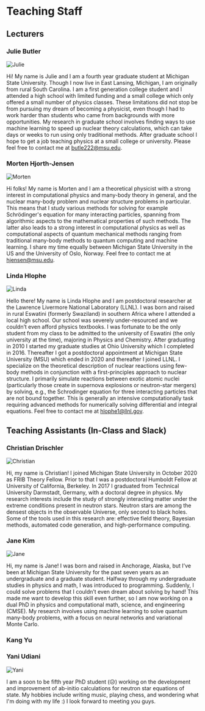 # Teaching Staff

## Lecturers

### Julie Butler

![Julie](docs/src/JuliesMaterial/TeachingPics/Julie.jpg)

Hi!  My name is Julie and I am a fourth year graduate student at Michigan State University.  Though I now live in East Lansing, Michigan, I am originally from rural South Carolina.  I am a first generation college student and I attended a high school with limited funding and a small college which only offered a small number of physics classes.  These limitations did not stop be from pursuing my dream of becoming a physicist, even though I had to work harder than students who came from backgrounds with more opportunities.  My research in graduate school involves finding ways to use machine learning to speed up nuclear theory calculations, which can take days or weeks to run using only traditional methods.  After graduate school I hope to get a job teaching physics at a small college or university. Please feel free to contact me at butle222@msu.edu.


### Morten Hjorth-Jensen
![Morten](docs/src/MortensMaterial/TeachingPics/Morten.jpg)

Hi folks! My name is Morten and I am a theoretical physicist with a strong interest in computational physics and many-body theory in general, and the nuclear many-body problem and nuclear structure problems in particular. This means that I study various methods for solving for example Schrödinger's equation for many interacting particles, spanning from algorithmic aspects to the mathematical properties of such methods. The latter also leads to a strong interest in computational physics as well as computational aspects of quantum mechanical methods ranging from traditional many-body methods to quantum computing and machine learning. I share my time equally between Michigan State University in the US and the University of Oslo, Norway. Feel free to contact me at hjensen@msu.edu.

### Linda Hlophe

![Linda](docs/src/JuliesMaterial/TeachingPics/lindahlophe_insight.jpg)

Hello there! My name is Linda Hlophe and I am postdoctoral researcher at the Lawrence Livermore National Laboratory (LLNL). I was born and raised in rural Eswatini (formerly Swaziland) in southern Africa where I attended a local high school. Our school was severely under-resourced and we couldn’t even afford physics textbooks. I was fortunate to be the only student from my class to be admitted to the university of Eswatini (the only university at the time), majoring in Physics and Chemistry. After graduating in 2010 I started my graduate studies at Ohio University which I completed in 2016. Thereafter I got a postdoctoral appointment at Michigan State University (MSU) which ended in 2020 and thereafter I joined LLNL. I specialize on the theoretical description of nuclear reactions using few-body methods in conjunction with a first-principles approach to nuclear structure. I primarily simulate reactions between exotic atomic nuclei (particularly those create in supernova explosions or neutron-star mergers) by solving, e.g.,  the Schrodinger equation for three interacting particles that are not bound together. This is generally an intensive computationally task requiring advanced methods for numerically solving differential and integral equations. Feel free to contact me at hlophe1@llnl.gov. 

## Teaching Assistants (In-Class and Slack)

### Christian Drischler

![Christian](docs/src/JuliesMaterial/TeachingPics/Christian.jpg)

Hi, my name is Christian! I joined Michigan State University in October 2020 as FRIB Theory Fellow. Prior to that I was a postdoctoral Humboldt Fellow at University of California,
Berkeley. In 2017 I graduated from Technical University Darmstadt, Germany, with a doctoral degree in physics. My research interests include the study of strongly interacting matter under the extreme conditions present in neutron stars. Neutron stars are among the densest objects in the observable Universe, only second to black holes. Some of the tools used in this research are: effective field theory, Bayesian methods, automated code generation, and high-performance computing.

### Jane Kim

![Jane](docs/src/JuliesMaterial/TeachingPics/Jane.JPG)

Hi, my name is Jane! I was born and raised in Anchorage, Alaska, but I’ve been at Michigan State University for the past seven years as an undergraduate and a graduate student. Halfway through my undergraduate studies in physics and math, I was introduced to programming. Suddenly, I could solve problems that I couldn’t even dream about solving by hand! This made me want to develop this skill even further, so I am now working on a dual PhD in physics and computational math, science, and engineering (CMSE). My research involves using machine learning to solve quantum many-body problems, with a focus on neural networks and variational Monte Carlo.

### Kang Yu
### Yani Udiani

![Yani](docs/src/JuliesMaterial/TeachingPics/Yani.jpeg)

I am a soon to be fifth year PhD student (😥) working on the development and improvement of ab-initio calculations for neutron star equations of state. My hobbies include writing music, playing chess, and wondering what I'm doing with my life :)  I look forward to meeting you guys.
